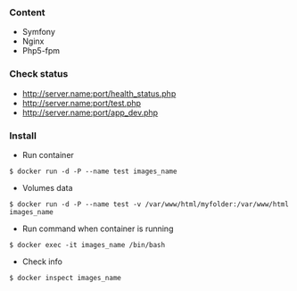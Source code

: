 ### Content
* Symfony
* Nginx
* Php5-fpm

### Check status
* http://server.name:port/health_status.php
* http://server.name:port/test.php
* http://server.name:port/app_dev.php

### Install
* Run container
```
$ docker run -d -P --name test images_name
```

* Volumes data
```
$ docker run -d -P --name test -v /var/www/html/myfolder:/var/www/html images_name
```

* Run command when container is running
```
$ docker exec -it images_name /bin/bash
```

* Check info
```
$ docker inspect images_name
```